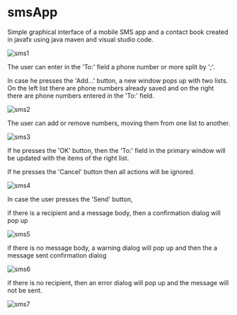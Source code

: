 # smsApp
Simple graphical interface of a mobile SMS app and a contact book created in javafx using java maven and visual studio code.


![sms1](https://user-images.githubusercontent.com/74301312/127007568-0e13024d-86b9-46ea-81c4-c465a58b2ba0.PNG)

The user can enter in the 'To:' field a phone number or more split by ';'. 

In case he presses the 'Add...' button, a new window pops up with two lists. On the left list there are phone numbers already saved and on the right there are phone numbers entered in the 'To:' field. 

![sms2](https://user-images.githubusercontent.com/74301312/127008941-a004e7f9-f375-42b7-9312-d055621aaffb.PNG)

The user can add or remove numbers, moving them from one list to another.

![sms3](https://user-images.githubusercontent.com/74301312/127009270-253f4ae1-93fc-442a-b37f-1df733af751b.PNG)

If he presses the 'OK' button, then the 'To:' field in the primary window will be updated with the items of the right list. 

If he presses the 'Cancel' button then all actions will be ignored.

![sms4](https://user-images.githubusercontent.com/74301312/127009298-22dd0326-6b0a-49fd-9ee0-341381faa6f4.PNG)

In case the user presses the 'Send' button,

if there is a recipient and a message body, then a confirmation dialog will pop up

![sms5](https://user-images.githubusercontent.com/74301312/127009308-24307a6e-b064-4948-a8b0-84acdc84aca7.PNG)

if there is no message body, a warning dialog will pop up and then the a message sent confirmation dialog 

![sms6](https://user-images.githubusercontent.com/74301312/127009322-dac890ee-8127-435e-b2cf-4d32512979e8.PNG)

if there is no recipient, then an error dialog will pop up and the message will not be sent.

![sms7](https://user-images.githubusercontent.com/74301312/127009327-5fef5e55-08fe-4e5a-9945-3a5ebc8a3b0a.PNG)



